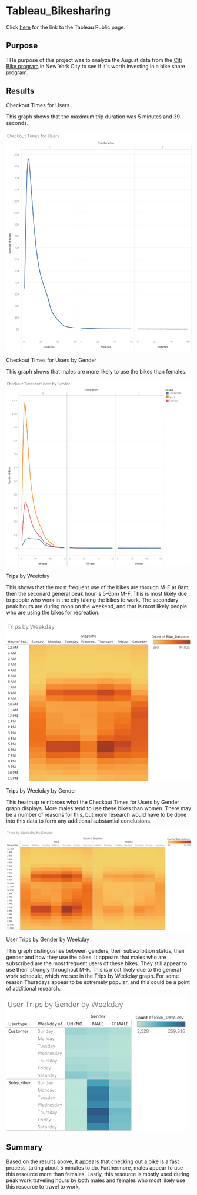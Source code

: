 # Tableau_Bikesharing
Click [here](https://public.tableau.com/views/ChallengeTableau_16470289579230/NYCCitibikeAnalysis?:language=en-US&:display_count=n&:origin=viz_share_link) for the link to the Tableau Public page.

## Purpose 
THe purpose of this project was to analyze the August data from the [Citi Bike program](https://ride.citibikenyc.com/system-data) in New York City to see if it's worth investing in a bike share program.

## Results 

Checkout Times for Users

This graph shows that the maximum trip duration was 5 minutes and 39 seconds.   

![Checkout Times for Users](https://github.com/awar2170/Tableau_Bikesharing/blob/main/Challenge/Images/Checkout%20Times%20for%20Users.png)

Checkout Times for Users by Gender

This graph shows that males are more likely to use the bikes than females.

![Checkout Times for Users by Gender](https://github.com/awar2170/Tableau_Bikesharing/blob/main/Challenge/Images/Checkout%20Times%20for%20Users%20by%20Gender.png)

Trips by Weekday

This shows that the most frequent use of the bikes are through M-F at 8am, then the seconard general peak hour is 5-6pm M-F.  This is most likely due to people who work in the city taking the bikes to work.  The secondary peak hours are during noon on the weekend, and that is most likely people who are using the bikes for recreation. 

![Trips by Weekday](https://github.com/awar2170/Tableau_Bikesharing/blob/main/Challenge/Images/Trips%20by%20Weekday.png)

Trips by Weekday by Gender

This heatmap reinforces what the Checkout Times for Users by Gender graph displays.  More males tend to use these bikes than women.  There may be a number of reasons for this, but more research would have to be done into this data to form any additional substantial conclusions. 

![Trips by Weekday by Gender](https://github.com/awar2170/Tableau_Bikesharing/blob/main/Challenge/Images/Trips%20by%20Weekday%20by%20Gender.png)

User Trips by Gender by Weekday

This graph distingushes between genders, their subscribition status, their gender and how they use the bikes.  It appears that males who are subscribed are the most frequent users of these bikes.  They still appear to use them strongly throughout M-F.  This is most likely due to the general work schedule, which we see in the Trips by Weekday graph.  For some reason Thursdays appear to be extremely popular, and this could be a point of additional research. 

![User Trips by Gender by Weekday](https://github.com/awar2170/Tableau_Bikesharing/blob/main/Challenge/Images/User%20Trips%20by%20Gender%20by%20Weekday.png)

## Summary 
Based on the results above, it appears that checking out a bike is a fast process, taking about 5 minutes to do.  Furthermore, males appear to use this resource more than females.  Lastly, this resource is mostly used during peak work traveling hours by both males and females who most likely use this resource to travel to work. 
